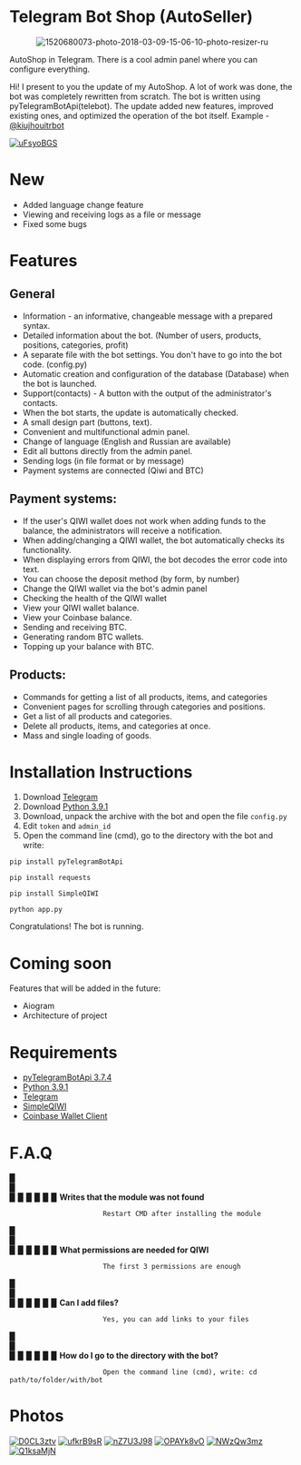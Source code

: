 Telegram Bot Shop (AutoSeller)
==================

<p align="center">
  <img src="https://i.ibb.co/g6cpnJS/1520680073-photo-2018-03-09-15-06-10-photo-resizer-ru.png" alt="1520680073-photo-2018-03-09-15-06-10-photo-resizer-ru" />
</p>


AutoShop in Telegram. There is a cool admin panel where you can configure everything.

Hi! I present to you the update of my AutoShop.
A lot of work was done, the bot was completely rewritten from scratch. The bot is written using pyTelegramBotApi(telebot).
The update added new features, improved existing ones, and optimized the operation of the bot itself. Example - [@kiujhouitrbot](https://t.me/kiujhouitrbot)

<a href="https://ibb.co/dpWQDbk"><img src="https://i.ibb.co/HPFrqNG/uFsyoBGS.jpg" alt="uFsyoBGS" border="0"></a>

# New

- Added language change feature
- Viewing and receiving logs as a file or message
- Fixed some bugs

# Features

## General

* Information - an informative, changeable message with a prepared syntax.
* Detailed information about the bot. (Number of users, products, positions, categories, profit)
* A separate file with the bot settings. You don't have to go into the bot code. (config.py)
* Automatic creation and configuration of the database (Database) when the bot is launched.
* Support(contacts) - A button with the output of the administrator's contacts.
* When the bot starts, the update is automatically checked.
* A small design part (buttons, text).
* Convenient and multifunctional admin panel.
* Change of language (English and Russian are available)
* Edit all buttons directly from the admin panel.
* Sending logs (in file format or by message)
* Payment systems are connected (Qiwi and BTC)

## Payment systems:

* If the user's QIWI wallet does not work when adding funds to the balance, the administrators will receive a notification.
* When adding/changing a QIWI wallet, the bot automatically checks its functionality.
* When displaying errors from QIWI, the bot decodes the error code into text.
* You can choose the deposit method (by form, by number)
* Change the QIWI wallet via the bot's admin panel
* Checking the health of the QIWI wallet
* View your QIWI wallet balance.
* View your Coinbase balance.
* Sending and receiving BTC.
* Generating random BTC wallets.
* Topping up your balance with BTC.

## Products:

* Commands for getting a list of all products, items, and categories
* Convenient pages for scrolling through categories and positions.
* Get a list of all products and categories.
* Delete all products, items, and categories at once.
* Mass and single loading of goods.


# Installation Instructions

1. Download [Telegram](https://pypi.org/project/pyTelegramBotAPI/)
2. Download [Python 3.9.1](https://www.python.org/ftp/python/3.9.5/python-3.9.5-amd64.exe)
3. Download, unpack the archive with the bot and open the file `config.py`
4. Edit `token` and `admin_id`
5. Open the command line (cmd), go to the directory with the bot and write:
```
pip install pyTelegramBotApi
```
```
pip install requests
```
```
pip install SimpleQIWI
```
```
python app.py
```
Congratulations! The bot is running.

# Coming soon
Features that will be added in the future:
* Aiogram
* Architecture of project

# Requirements
* [pyTelegramBotApi 3.7.4](https://pypi.org/project/pyTelegramBotAPI/)
* [Python 3.9.1](https://www.python.org/ftp/python/3.9.5/python-3.9.5-amd64.exe)
* [Telegram](https://desktop.telegram.org/)
* [SimpleQIWI](https://github.com/Emberium/SimpleQIWI)
* [Coinbase Wallet Client](https://wallet.coinbase.com/)

# F.A.Q
   ▉  
   ▉  
   ▉ ▉ ▉ ▉ ▉ ▉ __Writes that the module was not found__
   
                           Restart CMD after installing the module  
   ▉  
   ▉  
   ▉ ▉ ▉ ▉ ▉ ▉ __What permissions are needed for QIWI__
   
                           The first 3 permissions are enough  
   ▉  
   ▉  
   ▉ ▉ ▉ ▉ ▉ ▉ __Can I add files?__
   
                           Yes, you can add links to your files  
   ▉  
   ▉  
   ▉ ▉ ▉ ▉ ▉ ▉ __How do I go to the directory with the bot?__
   
                           Open the command line (cmd), write: cd path/to/folder/with/bot

# Photos

<a href="https://imgbb.com/"><img src="https://i.ibb.co/x6KVLDN/D0CL3ztv.jpg" alt="D0CL3ztv" border="0"></a>
<a href="https://imgbb.com/"><img src="https://i.ibb.co/h2mjV0R/ufkrB9sR.jpg" alt="ufkrB9sR" border="0"></a>
<a href="https://imgbb.com/"><img src="https://i.ibb.co/CwcPVWL/nZ7U3J98.jpg" alt="nZ7U3J98" border="0"></a>
<a href="https://ibb.co/52xx1H6"><img src="https://i.ibb.co/x3882TD/OPAYk8vO.jpg" alt="OPAYk8vO" border="0"></a>
<a href="https://ibb.co/PzNZfxJ"><img src="https://i.ibb.co/FqKbj6c/NWzQw3mz.jpg" alt="NWzQw3mz" border="0"></a>
<a href="https://ibb.co/9qJD2C6"><img src="https://i.ibb.co/BgmpjSb/Q1ksaMjN.jpg" alt="Q1ksaMjN" border="0"></a>
